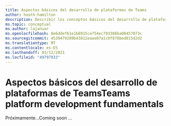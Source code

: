 ```yaml
---
title: Aspectos básicos del desarrollo de plataformas de Teams
author: heath-hamilton
description: Describir los conceptos básicos del desarrollo de plataformas de Teams.
ms.topic: conceptual
ms.author: lajanuar
ms.openlocfilehash: 8e6ddef61e1b8915ce754ec793306ba00457073c
ms.sourcegitcommit: 4539479289b43812eaae07a1c0f878bed815d2d2
ms.translationtype: MT
ms.contentlocale: es-ES
ms.lasthandoff: 01/12/2021
ms.locfileid: "49797933"
---
```

# <a name="teams-platform-development-fundamentals"></a><span data-ttu-id="62fd8-103">Aspectos básicos del desarrollo de plataformas de Teams</span><span class="sxs-lookup"><span data-stu-id="62fd8-103">Teams platform development fundamentals</span></span>

<span data-ttu-id="62fd8-104">Próximamente...</span><span class="sxs-lookup"><span data-stu-id="62fd8-104">Coming soon ...</span></span>
